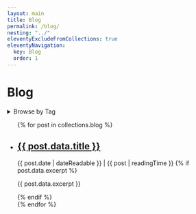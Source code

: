 ```yaml
---
layout: main
title: Blog
permalink: /blog/
nesting: "../"
eleventyExcludeFromCollections: true
eleventyNavigation:
  key: Blog
  order: 1
---
```



# Blog <small><a href="/blog/feed.xml"><i class="bi bi-rss-fill"></i></a></small>

<details style="border-left:none;">
  <summary>Browse by Tag</summary>
  <div class="tag-list">
    {% for tag in collections.tagList %}
      <a href="/blog/tags/{{ tag | slug }}/">#{{ tag }}</a>{% if not loop.last %}, {% endif %}
    {% endfor %}
  </div>
</details>




<ul class="post-list">
{% for post in collections.blog %}
  <li class="post-item">
    <h2>
      <a href="{{ post.url }}">{{ post.data.title }}</a>
    </h2>
    <i class="bi bi-calendar-heart"></i> <time datetime="{{ post.date | dateIso }}">{{ post.date | dateReadable }}</time> | <i class="bi bi-stopwatch"></i> {{ post | readingTime }}
    {% if post.data.excerpt %}
      <p>{{ post.data.excerpt }}</p>
    {% endif %}
  </li>
{% endfor %}
</ul>